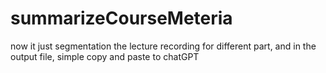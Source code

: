 # summarizeCourseMeteria

now it just segmentation the lecture recording for different part, and in the output file, simple copy and paste to chatGPT
